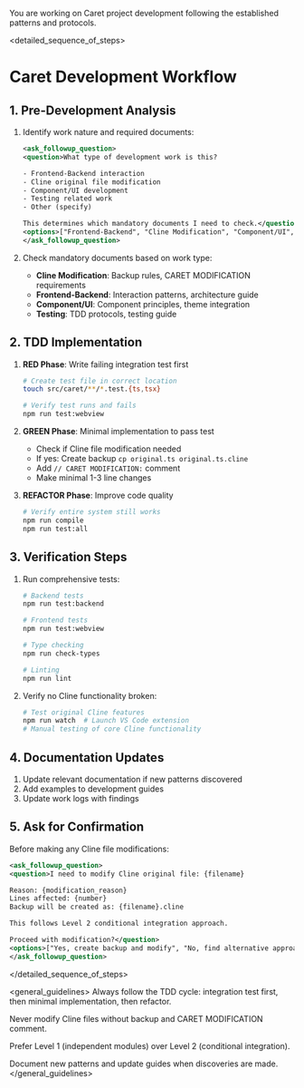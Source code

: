 You are working on Caret project development following the established patterns and protocols.

<detailed_sequence_of_steps>
# Caret Development Workflow

## 1. Pre-Development Analysis
1. Identify work nature and required documents:
   ```xml
   <ask_followup_question>
   <question>What type of development work is this?
   
   - Frontend-Backend interaction
   - Cline original file modification  
   - Component/UI development
   - Testing related work
   - Other (specify)
   
   This determines which mandatory documents I need to check.</question>
   <options>["Frontend-Backend", "Cline Modification", "Component/UI", "Testing", "Other"]</options>
   </ask_followup_question>
   ```

2. Check mandatory documents based on work type:
   - **Cline Modification**: Backup rules, CARET MODIFICATION requirements
   - **Frontend-Backend**: Interaction patterns, architecture guide
   - **Component/UI**: Component principles, theme integration
   - **Testing**: TDD protocols, testing guide

## 2. TDD Implementation
1. **RED Phase**: Write failing integration test first
   ```bash
   # Create test file in correct location
   touch src/caret/**/*.test.{ts,tsx}
   
   # Verify test runs and fails
   npm run test:webview
   ```

2. **GREEN Phase**: Minimal implementation to pass test
   - Check if Cline file modification needed
   - If yes: Create backup `cp original.ts original.ts.cline`
   - Add `// CARET MODIFICATION:` comment
   - Make minimal 1-3 line changes

3. **REFACTOR Phase**: Improve code quality
   ```bash
   # Verify entire system still works
   npm run compile
   npm run test:all
   ```

## 3. Verification Steps
1. Run comprehensive tests:
   ```bash
   # Backend tests
   npm run test:backend
   
   # Frontend tests  
   npm run test:webview
   
   # Type checking
   npm run check-types
   
   # Linting
   npm run lint
   ```

2. Verify no Cline functionality broken:
   ```bash
   # Test original Cline features
   npm run watch  # Launch VS Code extension
   # Manual testing of core Cline functionality
   ```

## 4. Documentation Updates
1. Update relevant documentation if new patterns discovered
2. Add examples to development guides
3. Update work logs with findings

## 5. Ask for Confirmation
Before making any Cline file modifications:
   ```xml
   <ask_followup_question>
   <question>I need to modify Cline original file: {filename}
   
   Reason: {modification_reason}
   Lines affected: {number}
   Backup will be created as: {filename}.cline
   
   This follows Level 2 conditional integration approach.
   
   Proceed with modification?</question>
   <options>["Yes, create backup and modify", "No, find alternative approach", "Show me the planned changes first"]</options>
   </ask_followup_question>
   ```
</detailed_sequence_of_steps>

<general_guidelines>
Always follow the TDD cycle: integration test first, then minimal implementation, then refactor.

Never modify Cline files without backup and CARET MODIFICATION comment.

Prefer Level 1 (independent modules) over Level 2 (conditional integration).

Document new patterns and update guides when discoveries are made.
</general_guidelines>